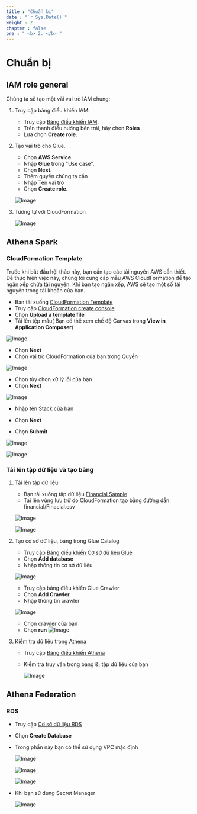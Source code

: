 ```yaml
---
title : "Chuẩn bị"
date : "`r Sys.Date()`"
weight : 2
chapter : false
pre : " <b> 2. </b> "
---
```

# Chuẩn bị

## IAM role general
Chúng ta sẽ tạo một vài vai trò IAM chung:
1. Truy cập bảng điều khiển IAM:
    - Truy cập [Bảng điều khiển IAM](https://us-east-1.console.aws.amazon.com/iam/home?region=us-east-1#/home).
    - Trên thanh điều hướng bên trái, hãy chọn **Roles**
    - Lựa chọn **Create role**.
2. Tạo vai trò cho Glue.
   - Chọn **AWS Service**.
   - Nhập **Glue** trong "Use case".
   - Chọn **Next**.
   - Thêm quyền chúng ta cần
   - Nhập Tên vai trò
   - Chọn **Create role**.
   
   ![Image](/repo_pmt_ws-002/images/2/202.png?featherlight=false&width=90pc)
3. Tương tự với CloudFormation

    ![Image](/repo_pmt_ws-002/images/2/201.png?featherlight=false&width=90pc)

## Athena Spark
### CloudFormation Template
Trước khi bắt đầu hội thảo này, bạn cần tạo các tài nguyên AWS cần thiết. Để thực hiện việc này, chúng tôi cung cấp mẫu AWS CloudFormation để tạo ngăn xếp chứa tài nguyên. Khi bạn tạo ngăn xếp, AWS sẽ tạo một số tài nguyên trong tài khoản của bạn.


   - Bạn tải xuống [CloudFormation Template](/repo_pmt_ws-002/files/template.json)
   - Truy cập [ CloudFormation create console](https://us-east-1.console.aws.amazon.com/cloudformation/home?region=us-east-1#/stacks/create?stackName=Athena-Spark-Workshop)
   - Chọn **Upload a template file**
   - Tải lên tệp mẫu( Bạn có thể xem chế độ Canvas trong **View in Application Composer**)

   ![Image](/repo_pmt_ws-002/images/2/2031.png?featherlight=false&width=90pc)

   - Chọn **Next**
   - Chọn vai trò CloudFormation của bạn trong Quyền

   ![Image](/repo_pmt_ws-002/images/2/203.png?featherlight=false&width=90pc)
   - Chọn tùy chọn xử lý lỗi của bạn
   - Chọn **Next**

   ![Image](/repo_pmt_ws-002/images/2/204.png?featherlight=false&width=90pc)
   - Nhập tên Stack của bạn 
   - Chọn **Next**

   - Chọn **Submit**

   ![Image](/repo_pmt_ws-002/images/2/205.png?featherlight=false&width=90pc)

   ![Image](/repo_pmt_ws-002/images/2/2051.png?featherlight=false&width=90pc)

### Tải lên tập dữ liệu và tạo bảng
1. Tải lên tập dữ liệu:
   - Bạn tải xuống tập dữ liệu [Financial Sample](/repo_pmt_ws-002/files/Financial.csv)
   - Tải lên vùng lưu trữ do CloudFormation tạo bằng đường dẫn: financial/Finacial.csv

   ![Image](/repo_pmt_ws-002/images/2/206.png?featherlight=false&width=90pc)

   ![Image](/repo_pmt_ws-002/images/2/207.png?featherlight=false&width=90pc)
2. Tạo cơ sở dữ liệu, bảng trong Glue Catalog
   - Truy cập [ Bảng điều khiển Cơ sở dữ liệu Glue](https://us-east-1.console.aws.amazon.com/glue/home?region=us-east-1#/v2/data-catalog/databases)
   - Chọn **Add database**
   - Nhập thông tin cơ sở dữ liệu

   ![Image](/repo_pmt_ws-002/images/2/208.png?featherlight=false&width=90pc)

   - Truy cập bảng điều khiển Glue Crawler
   - Chọn **Add Crawler**
   - Nhập thông tin crawler 

   ![Image](/repo_pmt_ws-002/images/2/209.png?featherlight=false&width=90pc)

   - Chọn crawler của bạn
   - Chọn **run**
   ![Image](/repo_pmt_ws-002/images/2/210.png?featherlight=false&width=90pc)

3. Kiểm tra dữ liệu trong Athena
   - Truy cập [ Bảng điều khiển Athena](https://us-east-1.console.aws.amazon.com/athena/home?region=us-east-1#/query-editor)
   - Kiểm tra truy vấn trong bảng &; tập dữ liệu của bạn

     ![Image](/repo_pmt_ws-002/images/2/211.png?featherlight=false&width=90pc)

## Athena Federation
### RDS 
   - Truy cập [ Cơ sở dữ liệu RDS](https://us-east-1.console.aws.amazon.com/rds/home?region=us-east-1#databases:)
   - Chọn **Create Database**
   - Trong phần này bạn có thể sử dụng VPC mặc định
   
     ![Image](/repo_pmt_ws-002/images/2/212.png?featherlight=false&width=90pc)
 
     ![Image](/repo_pmt_ws-002/images/2/213.png?featherlight=false&width=90pc)

     ![Image](/repo_pmt_ws-002/images/2/214.png?featherlight=false&width=90pc)
   - Khi bạn sử dụng Secret Manager

     ![Image](/repo_pmt_ws-002/images/2/215.png?featherlight=false&width=90pc)
